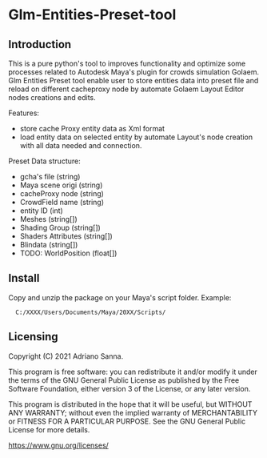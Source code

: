 # Glm-Entities-Preset-tool

Introduction
----------

This is a pure python's tool to improves functionality and optimize some processes related to Autodesk Maya's plugin for crowds simulation Golaem. 
Glm Entities Preset tool enable user to store entities data into preset file and reload on different cacheproxy node by automate Golaem Layout Editor nodes creations and edits.

Features:

* store cache Proxy entity data as Xml format
* load entity data on selected entity by automate Layout's node creation with all data needed and connection. 

Preset Data structure:

* gcha's file (string) 
* Maya scene origi (string) 
* cacheProxy node (string) 
* CrowdField name (string) 
* entity ID (int) 
* Meshes (string[]) 
* Shading Group (string[])
* Shaders Attributes (string[])
* Blindata (string[])
* TODO: WorldPosition (float[]) 



Install
-------

Copy and unzip the package on your Maya's script folder. 
Example:

      C:/XXXX/Users/Documents/Maya/20XX/Scripts/

Licensing
--------

Copyright (C) 2021  Adriano Sanna. 

This program is free software: you can redistribute it and/or modify
it under the terms of the GNU General Public License as published by
the Free Software Foundation, either version 3 of the License, or any later version.

This program is distributed in the hope that it will be useful,
but WITHOUT ANY WARRANTY; without even the implied warranty of
MERCHANTABILITY or FITNESS FOR A PARTICULAR PURPOSE.  See the
GNU General Public License for more details.

<https://www.gnu.org/licenses/>
